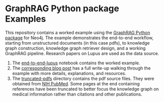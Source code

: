 # GraphRAG Python package Examples

This repository contains a worked example using the [GraphRAG Python package](https://neo4j.com/docs/neo4j-graphrag-python/current/index.html) for Neo4j. The example demonstrates the end-to-end workflow, starting from unstructured documents (in this case pdfs), to knowledge graph construction, knowledge graph retriever design, and a working GraphRAG pipeline. Research papers on Lupus are used as the data source. 

1. The [end-to-end-lupus](end-to-end-lupus.ipynb) notebook contains the worked example.
2. The [corresponding blog post](https://neo4j.com/graphrag-python-package/) has a full write-up walking through the example with more details, explanations, and resources. 
3. The [truncated-pdfs](truncated-pdfs) directory contains the pdf source files.  They were obtained from [NIH PubMed](https://pubmed.ncbi.nlm.nih.gov/). Some pages at the end containing references have been truncated to better focus the knowledge graph on medical information rather than citations and other publications. 


